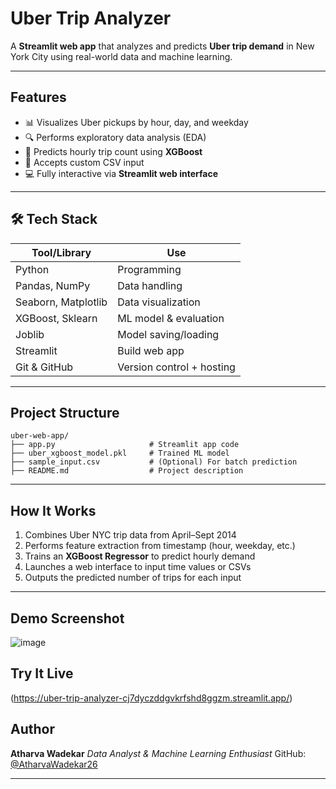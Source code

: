 #  Uber Trip Analyzer

A **Streamlit web app** that analyzes and predicts **Uber trip demand** in New York City using real-world data and machine learning.

---

##  Features

* 📊 Visualizes Uber pickups by hour, day, and weekday
* 🔍 Performs exploratory data analysis (EDA)
* 🤖 Predicts hourly trip count using **XGBoost**
* 📅 Accepts custom CSV input
* 💻 Fully interactive via **Streamlit web interface**

---

## 🛠️ Tech Stack

| Tool/Library        | Use                       |
| ------------------- | ------------------------- |
| Python              | Programming               |
| Pandas, NumPy       | Data handling             |
| Seaborn, Matplotlib | Data visualization        |
| XGBoost, Sklearn    | ML model & evaluation     |
| Joblib              | Model saving/loading      |
| Streamlit           | Build web app             |
| Git & GitHub        | Version control + hosting |

---

##  Project Structure

```
uber-web-app/
├── app.py                     # Streamlit app code
├── uber_xgboost_model.pkl     # Trained ML model
├── sample_input.csv           # (Optional) For batch prediction
├── README.md                  # Project description
```

---

##  How It Works

1. Combines Uber NYC trip data from April–Sept 2014
2. Performs feature extraction from timestamp (hour, weekday, etc.)
3. Trains an **XGBoost Regressor** to predict hourly demand
4. Launches a web interface to input time values or CSVs
5. Outputs the predicted number of trips for each input

---

##  Demo Screenshot
![image](https://github.com/user-attachments/assets/85574291-ce4b-4522-93bb-ab9b6a4eccf3)



##  Try It Live

(https://uber-trip-analyzer-cj7dyczddgvkrfshd8ggzm.streamlit.app/)

##  Author

**Atharva Wadekar**
*Data Analyst & Machine Learning Enthusiast*
GitHub: [@AtharvaWadekar26](https://github.com/AtharvaWadekar26)

---
